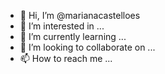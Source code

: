 - 👋 Hi, I’m @marianacastelloes
- 👀 I’m interested in ...
- 🌱 I’m currently learning ...
- 💞️ I’m looking to collaborate on ...
- 📫 How to reach me ...

<!---
marianacastelloes/marianacastelloes is a ✨ special ✨ repository because its `README.md` (this file) appears on your GitHub profile.
You can click the Preview link to take a look at your changes.
--->
